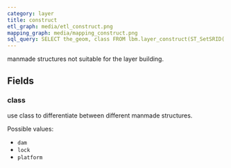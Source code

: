 ```yaml
---
category: layer
title: construct
etl_graph: media/etl_construct.png
mapping_graph: media/mapping_construct.png
sql_query: SELECT the_geom, class FROM lbm.layer_construct(ST_SetSRID('BOX3D(-20037508.34 -20037508.34, 20037508.34 20037508.34)'::box3d, 3857 ), 14)
---
```

manmade structures not suitable for the layer building.

## Fields

### class

use class to differentiate between different manmade structures.

Possible values:

- `dam`
- `lock`
- `platform`





